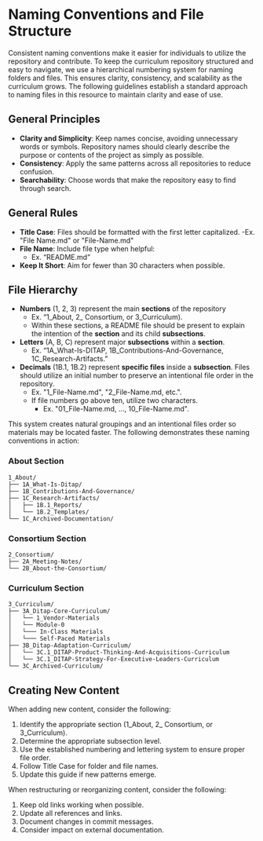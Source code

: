 # Naming Conventions and File Structure
Consistent naming conventions make it easier for individuals to utilize the repository and contribute. To keep the curriculum repository structured and easy to navigate, we use a hierarchical numbering system for naming folders and files. This ensures clarity, consistency, and scalability as the curriculum grows. The following guidelines establish a standard approach to naming files in this resource to maintain clarity and ease of use.

## General Principles

  - **Clarity and Simplicity**: Keep names concise, avoiding unnecessary words or symbols. Repository names should clearly describe the purpose or contents of the project as simply as possible.
  - **Consistency**: Apply the same patterns across all repositories to reduce confusion.
  - **Searchability**: Choose words that make the repository easy to find through search.

## General Rules
  - **Title Case**: Files should be formatted with the first letter capitalized. 
    -Ex. "File Name.md" or "File-Name.md"
  - **File Name**: Include file type when helpful: 
    - Ex. “README.md”
  - **Keep It Short**: Aim for fewer than 30 characters when possible.

## File Hierarchy
  - **Numbers** (1, 2, 3) represent the main **sections** of the repository
    - Ex. “1_About, 2_ Consortium, or 3_Curriculum).
    - Within these sections, a README file should be present to explain the intention of the **section** and its child **subsections**.
  - **Letters** (A, B, C) represent major **subsections** within a **section**.
    - Ex. “1A_What-Is-DITAP, 1B_Contributions-And-Governance, 1C_Research-Artifacts.”
  - **Decimals** (1B.1, 1B.2) represent **specific files** inside a **subsection**. Files should utilize an initial number to preserve an intentional file order in the repository.
    - Ex. "1_File-Name.md", "2_File-Name.md, etc.".
    - If file numbers go above ten, utilize two characters.
      - Ex. "01_File-Name.md, ..., 10_File-Name.md".

This system creates natural groupings and an intentional files order so materials may be located faster. The following demonstrates these naming conventions in action:

### About Section
```
1_About/
├── 1A_What-Is-Ditap/
├── 1B_Contributions-And-Governance/
├── 1C_Research-Artifacts/
│   ├── 1B.1_Reports/
│   └── 1B.2_Templates/
└── 1C_Archived-Documentation/
```
### Consortium Section
```
2_Consortium/
├── 2A_Meeting-Notes/
└── 2B_About-the-Consortium/
```
### Curriculum Section
```
3_Curriculum/
├── 3A_Ditap-Core-Curriculum/
│   └── 1_Vendor-Materials
│   └── Module-0
│   └─── In-Class Materials
│   └─── Self-Paced Materials
├── 3B_Ditap-Adaptation-Curriculum/
│   └── 3C.1_DITAP-Product-Thinking-And-Acquisitions-Curriculum 
│   └── 3C.1_DITAP-Strategy-For-Executive-Leaders-Curriculum
└── 3C_Archived-Curriculum/
```

## Creating New Content
When adding new content, consider the following:
  1. Identify the appropriate section (1_About, 2_ Consortium, or 3_Curriculum).
  2. Determine the appropriate subsection level.
  3. Use the established numbering and lettering system to ensure proper file order.
  4. Follow Title Case for folder and file names.
  5. Update this guide if new patterns emerge.

When restructuring or reorganizing content, consider the following:
  1. Keep old links working when possible.
  2. Update all references and links.
  3. Document changes in commit messages.
  4. Consider impact on external documentation.
